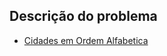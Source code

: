 ## Descrição do problema
   * [Cidades em Ordem Alfabetica](https://www.urionlinejudge.com.br/judge/pt/problems/view/2607)